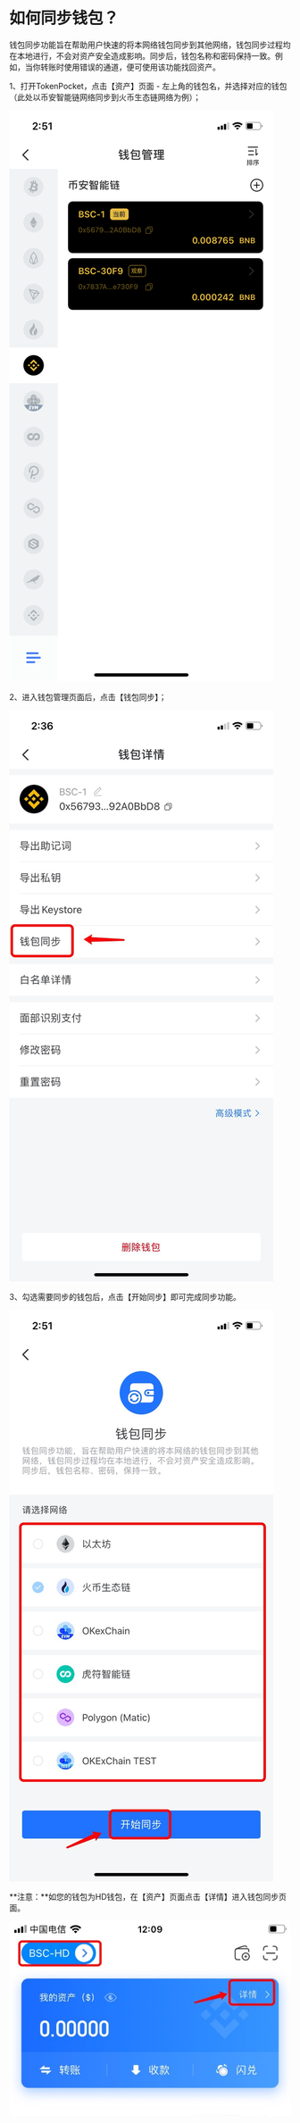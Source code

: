 # 如何同步钱包？

钱包同步功能旨在帮助用户快速的将本网络钱包同步到其他网络，钱包同步过程均在本地进行，不会对资产安全造成影响。同步后，钱包名称和密码保持一致。例如，当你转账时使用错误的通道，便可使用该功能找回资产。

1、打开TokenPocket，点击【资产】页面 - 左上角的钱包名，并选择对应的钱包（此处以币安智能链网络同步到火币生态链网络为例）；

![](../.gitbook/assets/qie-huan-2.png)

2、进入钱包管理页面后，点击【钱包同步】；

![](../.gitbook/assets/tong-bu-1.jpg)

3、勾选需要同步的钱包后，点击【开始同步】即可完成同步功能。

![](../.gitbook/assets/tong-bu-3.jpg)

**注意：**如您的钱包为HD钱包，在【资产】页面点击【详情】进入钱包同步页面。

![](../.gitbook/assets/tong-bu-.jpg)



